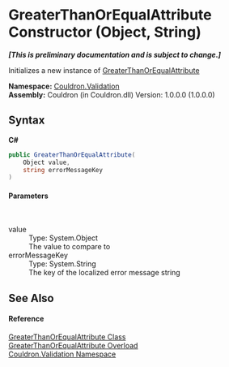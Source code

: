 # GreaterThanOrEqualAttribute Constructor (Object, String)
 _**\[This is preliminary documentation and is subject to change.\]**_

Initializes a new instance of <a href="T_Couldron_Validation_GreaterThanOrEqualAttribute">GreaterThanOrEqualAttribute</a>

**Namespace:**&nbsp;<a href="N_Couldron_Validation">Couldron.Validation</a><br />**Assembly:**&nbsp;Couldron (in Couldron.dll) Version: 1.0.0.0 (1.0.0.0)

## Syntax

**C#**<br />
``` C#
public GreaterThanOrEqualAttribute(
	Object value,
	string errorMessageKey
)
```


#### Parameters
&nbsp;<dl><dt>value</dt><dd>Type: System.Object<br />The value to compare to</dd><dt>errorMessageKey</dt><dd>Type: System.String<br />The key of the localized error message string</dd></dl>

## See Also


#### Reference
<a href="T_Couldron_Validation_GreaterThanOrEqualAttribute">GreaterThanOrEqualAttribute Class</a><br /><a href="Overload_Couldron_Validation_GreaterThanOrEqualAttribute__ctor">GreaterThanOrEqualAttribute Overload</a><br /><a href="N_Couldron_Validation">Couldron.Validation Namespace</a><br />